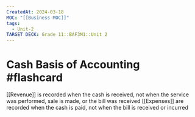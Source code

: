 ```yaml
---
CreatedAt: 2024-03-18
MOC: "[[Business MOC]]"
tags:
  - Unit-2
TARGET DECK: Grade 11::BAF3M1::Unit 2
---
```


# Cash Basis of Accounting #flashcard 
[[Revenue]] is recorded when the cash is received, not when the service was performed, sale is made, or the bill was received
[[Expenses]] are recorded when the cash is paid, not when the bill is received or incurred
<!--ID: 1718216451556-->

